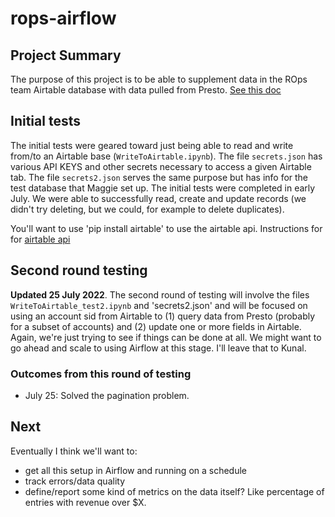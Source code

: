 # rops-airflow

## Project Summary
The purpose of this project is to be able to supplement data in the ROps team Airtable database with data pulled from Presto.  [See this doc](https://docs.google.com/document/d/15Jp_FYyiAMoQO8iGlfNYmN0ZJDALifXhpNdnGTTFJzA/edit?usp=sharing)

## Initial tests
The initial tests were geared toward just being able to read and write from/to an Airtable base (`WriteToAirtable.ipynb`).  The file `secrets.json` has various API KEYS and other secrets necessary to access a given Airtable tab.  The file `secrets2.json` serves the same purpose but has info for the test database that Maggie set up.  The initial tests were completed in early July.  We were able to successfully read, create and update records (we didn't try deleting, but we could, for example to delete duplicates).

You'll want to use 'pip install airtable' to use the airtable api.  Instructions for for [airtable api](https://pypi.org/project/airtable/)

## Second round testing
**Updated 25 July 2022**.  The second round of testing will involve the files `WriteToAirtable_test2.ipynb` and 'secrets2.json' and will be focused on using an account sid from Airtable to (1) query data from Presto (probably for a subset of accounts) and (2) update one or more fields in Airtable.  Again, we're just trying to see if things can be done at all.  We might want to go ahead and scale to using Airflow at this stage.  I'll leave that to Kunal.

### Outcomes from this round of testing 

- July 25: Solved the pagination problem.

## Next
Eventually I think we'll want to: 
- get all this setup in Airflow and running on a schedule
- track errors/data quality
- define/report some kind of metrics on the data itself?  Like percentage of entries with revenue over $X.



